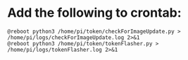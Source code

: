 # Add the following to crontab:

```
@reboot python3 /home/pi/token/checkForImageUpdate.py > /home/pi/logs/checkForImageUpdate.log 2>&1
@reboot python3 /home/pi/token/tokenFlasher.py > /home/pi/logs/tokenFlasher.log 2>&1
```

